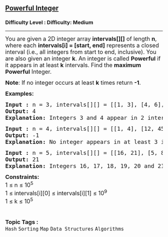 <h2><a href="https://www.geeksforgeeks.org/problems/powerfull-integer--170647/1?timeMachineDate=2025-07-31">Powerful Integer</a></h2><h3>Difficulty Level : Difficulty: Medium</h3><hr><div class="problems_problem_content__Xm_eO"><p><span style="font-size: 18px;">You are given a 2D integer array <strong>intervals[][]</strong> of length <strong>n</strong>, where each <strong>intervals[i] = [start, end]</strong> represents a closed interval (i.e., all integers from start to end, inclusive). You are also given an integer <strong>k</strong>. An integer is called <strong>Powerful</strong> if it appears in at least <strong>k</strong> intervals. Find the <strong>maximum Powerful</strong> Integer.</span></p>
<p><span style="font-size: 18px;"><strong>Note</strong>: If no integer occurs at least <strong>k</strong> times return <strong>-1</strong>.</span></p>
<p><span style="font-size: 18px;"><strong>Examples:</strong></span></p>
<pre><span style="font-size: 18px;"><strong>Input : </strong>n = 3, intervals[][] = [[1, 3], [4, 6], [3, 4]], k = 2
<strong>Output: </strong>4
<strong>Explanation: </strong></span><span style="font-size: 18px;">Integers 3 and 4 appear in 2 intervals. The maximum is 4.</span></pre>
<pre><span style="font-size: 18px;"><strong>Input : </strong>n = 4, intervals[][] = [[1, 4], [12, 45], [3, 8], [10, 12]], k = 3
<strong>Output: </strong>-1
<strong>Explanation: </strong>No integer appears in at least 3 intervals.</span>
</pre>
<pre><span style="font-size: 18px;"><strong>Input : </strong>n = 5, intervals[][] = [[16, 21], [5, 8], [12, 17], [17, 29], [9, 24]], k = 3
<strong>Output: </strong>21
<strong>Explanation: </strong>Integers 16, 17, 18, 19, 20 and 21 appear in at least 3 intervals. The maximum is 21.</span></pre>
<p><span style="font-size: 18px;"><strong>Constraints:</strong><br>1 ≤ n ≤ 10<sup>5</sup><br>1 ≤ intervals[i][0] ≤ intervals[i][1] ≤ 10<sup>9</sup><br>1 ≤ k ≤ 10<sup>5</sup></span></p></div><br><p><span style=font-size:18px><strong>Topic Tags : </strong><br><code>Hash</code>&nbsp;<code>Sorting</code>&nbsp;<code>Map</code>&nbsp;<code>Data Structures</code>&nbsp;<code>Algorithms</code>&nbsp;